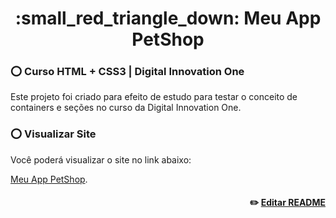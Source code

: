 <h1 align="center">  
:small_red_triangle_down:  Meu App PetShop
</h1>
 

### :o: Curso HTML + CSS3 | Digital Innovation One

Este projeto foi criado para efeito de estudo para testar o conceito de containers e seções no curso da Digital Innovation One.

### :o: Visualizar Site

Você poderá visualizar o site no link abaixo: 

[Meu App PetShop](https://clovisdanielcosta.github.io/myapetshop/).

<h4 align="right">
 
:pencil2: [Editar README](https://github.com/clovisdanielcosta/myapetshop/edit/master/README.md)

</h4>
